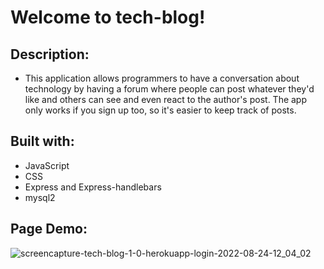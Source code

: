 # Welcome to tech-blog!

## Description:
- This application allows programmers to have a conversation about technology by having a forum where people can post whatever they'd like and others can see and even react to the author's post. The app only works if you sign up too, so it's easier to keep track of posts.

## Built with:
- JavaScript
- CSS
- Express and Express-handlebars
- mysql2

## Page Demo:
![screencapture-tech-blog-1-0-herokuapp-login-2022-08-24-12_04_02](https://user-images.githubusercontent.com/98194815/186479537-146f9691-73f0-4e04-a2a2-37acee23bfde.jpg)
